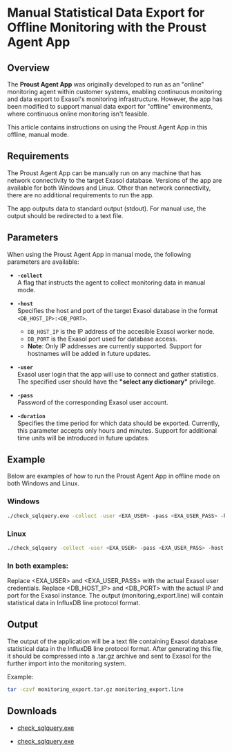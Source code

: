 # Manual Statistical Data Export for Offline Monitoring with the Proust Agent App

## Overview

The **Proust Agent App** was originally developed to run as an "online" monitoring agent within customer systems, enabling continuous monitoring and data export to Exasol's monitoring infrastructure. However, the app has been modified to support manual data export for "offline" environments, where continuous online monitoring isn't feasible. 

This article contains instructions on using the Proust Agent App in this offline, manual mode.

## Requirements

The Proust Agent App can be manually run on any machine that has network connectivity to the target Exasol database. Versions of the app are available for both Windows and Linux. Other than network connectivity, there are no additional requirements to run the app.

The app outputs data to standard output (stdout). For manual use, the output should be redirected to a text file.

## Parameters

When using the Proust Agent App in manual mode, the following parameters are available:

- **`-collect`**  
  A flag that instructs the agent to collect monitoring data in manual mode.

- **`-host`**  
  Specifies the host and port of the target Exasol database in the format `<DB_HOST_IP>:<DB_PORT>`.
  - `DB_HOST_IP` is the IP address of the accesible Exasol worker node.
  - `DB_PORT` is the Exasol port used for database access.
  - **Note**: Only IP addresses are currently supported. Support for hostnames will be added in future updates.

- **`-user`**  
  Exasol user login that the app will use to connect and gather statistics. The specified user should have the **"select any dictionary"** privilege.

- **`-pass`**  
  Password of the corresponding Exasol user account.

- **`-duration`**  
  Specifies the time period for which data should be exported. Currently, this parameter accepts only hours and minutes. Support for additional time units will be introduced in future updates.

## Example

Below are examples of how to run the Proust Agent App in offline mode on both Windows and Linux.

### Windows
```bash
./check_sqlquery.exe -collect -user <EXA_USER> -pass <EXA_USER_PASS> -host <DB_HOST_IP>:<DB_PORT> -duration 5000h > monitoring_export.line
```

### Linux
```bash
./check_sqlquery -collect -user <EXA_USER> -pass <EXA_USER_PASS> -host <DB_HOST_IP>:<DB_PORT> -duration 5000h > monitoring_export.line
```

### In both examples:

Replace <EXA_USER> and <EXA_USER_PASS> with the actual Exasol user credentials.
Replace <DB_HOST_IP> and <DB_PORT> with the actual IP and port for the Exasol instance.
The output (monitoring_export.line) will contain statistical data in InfluxDB line protocol format.

## Output

The output of the application will be a text file containing Exasol database statistical data in the InfluxDB line protocol format. After generating this file, it should be compressed into a .tar.gz archive and sent to Exasol for the further import into the monitoring system.

Example:

```bash
tar -czvf monitoring_export.tar.gz monitoring_export.line
```

## Downloads

* [check_sqlquery.exe](https://github.com/exasol/public-knowledgebase/blob/main/Support-and-Services/attachments/check_sqlquery.exe)

* [check_sqlquery.exe](attachments/check_sqlquery.exe)
